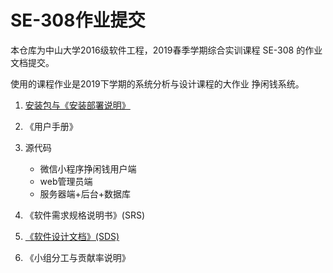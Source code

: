 # SE-308作业提交

本仓库为中山大学2016级软件工程，2019春季学期综合实训课程 SE-308 的作业文档提交。

使用的课程作业是2019下学期的系统分析与设计课程的大作业 挣闲钱系统。

1. [安装包与《安装部署说明》](安装包与安装部署说明.md)
2. 《用户手册》
3. 源代码

    * 微信小程序挣闲钱用户端
    * web管理员端
    * 服务器端+后台+数据库

4. 《软件需求规格说明书》(SRS)
5. [《软件设计文档》(SDS)](SDS.md)
6. 《小组分工与贡献率说明》